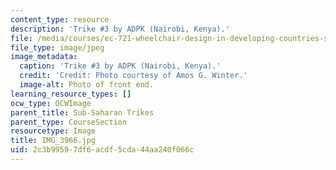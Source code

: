 ```yaml
---
content_type: resource
description: 'Trike #3 by ADPK (Nairobi, Kenya).'
file: /media/courses/ec-721-wheelchair-design-in-developing-countries-spring-2009/2c3b99597df6acdf5cda44aa240f066c_IMG_3966.jpg
file_type: image/jpeg
image_metadata:
  caption: 'Trike #3 by ADPK (Nairobi, Kenya).'
  credit: 'Credit: Photo courtesy of Amos G. Winter.'
  image-alt: Photo of front end.
learning_resource_types: []
ocw_type: OCWImage
parent_title: Sub-Saharan Trikes
parent_type: CourseSection
resourcetype: Image
title: IMG_3966.jpg
uid: 2c3b9959-7df6-acdf-5cda-44aa240f066c
---
```

